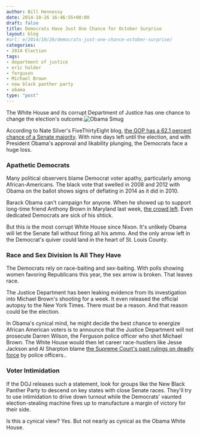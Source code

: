 ```yaml
---
author: Bill Hennessy
date: 2014-10-26 16:46:55+00:00
draft: false
title: Democrats Have Just One Chance for October Surprise
layout: blog
#url: e/2014/10/26/democrats-just-one-chance-october-surprise/
categories:
- 2014 Election
tags:
- department of justice
- eric holder
- ferguson
- Michael Brown
- new black panther party
- obama
type: "post"
---
```


The White House and its corrupt Department of Justice has one chance to change the election's outcome.![Obama Smug](https://hennessysview.com/wp-content/uploads/2014/07/Obama-Smug-300x200.jpg)


According to Nate Silver's FiveThirtyEight blog, [the GOP has a 62.1 percent chance of a Senate majority](https://fivethirtyeight.com/interactives/senate-forecast/). With nine days left until the election, and with President Obama's approval and likability plunging, the Democrats face a huge loss.



### Apathetic Democrats



Many political observers blame Democrat voter apathy, particularly among African-Americans. The black vote that swelled in 2008 and 2012 with Obama on the ballot shows signs of deflating in 2014 as it did in 2010.

Barack Obama can't campaign for anyone. When he showed up to support long-time friend Anthony Brown in Maryland last week, [the crowd left](https://www.dailymail.co.uk/news/article-2799603/crowds-walk-obama-speech-rare-campaign-trail-appearance.html). Even dedicated Democrats are sick of his shtick.

But this is the most corrupt White House since Nixon. It's unlikely Obama will let the Senate fall without firing all his ammo. And the only arrow left in the Democrat's quiver could land in the heart of St. Louis County.



### Race and Sex Division Is All They Have



The Democrats rely on race-baiting and sex-baiting. With polls showing women favoring Republicans this year, the sex arrow is broken. That leaves race.

The Justice Department has been leaking evidence from its investigation into Michael Brown's shooting for a week. It even released the official autopsy to the New York Times. There must be a reason. And that reason could be the election.

In Obama's cynical mind, he might decide the best chance to energize African American voters is to announce that the Justice Department will not prosecute Darren Wilson, the Ferguson police officer who shot Michael Brown. The White House would then let career race-hustlers like Jesse Jackson and Al Sharpton blame [the Supreme Court's past rulings on deadly force](https://www.ajc.com/news/news/crime-law/police-using-deadly-force-are-rarely-convicted/ng8Nf/) by police officers..



### Voter Intimidation



If the DOJ releases such a statement, look for groups like the New Black Panther Party to descend on key states with close Senate races. They'll try to use intimidation to drive down turnout while the Democrats' vaunted election-stealing machine fires up to manufacture a margin of victory for their side.

Is this a cynical view? Yes. But not nearly as cynical as the Obama White House.
